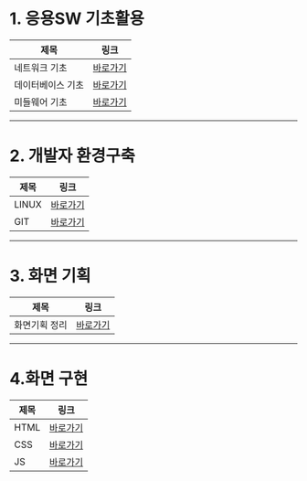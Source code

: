 <h1>1. 응용SW 기초활용</h1>	

|제목|링크|
|----------|---|	
|네트워크 기초|[바로가기](https://github.com/Maze-o/MYNOTE/tree/main/DOCUMENT/%EC%9D%91%EC%9A%A9SW%EA%B8%B0%EC%B4%88%EA%B8%B0%EC%88%A0%ED%99%9C%EC%9A%A9/%EB%84%A4%ED%8A%B8%EC%9B%8C%ED%81%AC%EA%B8%B0%EC%B4%88)|	
|데이터베이스 기초|[바로가기](https://github.com/Maze-o/MYNOTE/tree/main/DOCUMENT/%EC%9D%91%EC%9A%A9SW%EA%B8%B0%EC%B4%88%EA%B8%B0%EC%88%A0%ED%99%9C%EC%9A%A9/%EB%8D%B0%EC%9D%B4%ED%84%B0%EB%B2%A0%EC%9D%B4%EC%8A%A4%EA%B8%B0%EC%B4%88)|	
|미들웨어 기초|[바로가기](https://github.com/Maze-o/MYNOTE/tree/main/DOCUMENT/%EC%9D%91%EC%9A%A9SW%EA%B8%B0%EC%B4%88%EA%B8%B0%EC%88%A0%ED%99%9C%EC%9A%A9/%EB%AF%B8%EB%93%A4%EC%9B%A8%EC%96%B4%EA%B8%B0%EC%B4%88)|	

<hr/>

<h1>2. 개발자 환경구축</h1>

|제목|링크|
|----------|---|	
|LINUX|[바로가기](https://github.com/Maze-o/MYNOTE/tree/main/DOCUMENT/%EA%B0%9C%EB%B0%9C%EC%9E%90%20%ED%99%98%EA%B2%BD%EA%B5%AC%EC%B6%95/LINUX)|
|GIT|[바로가기](https://github.com/Maze-o/MYNOTE/tree/main/DOCUMENT/%EA%B0%9C%EB%B0%9C%EC%9E%90%20%ED%99%98%EA%B2%BD%EA%B5%AC%EC%B6%95/GIT)|


<hr/>


<h1>3. 화면 기획</h1>
 
|제목|링크|
|----------|---|
|화면기획 정리|[바로가기](https://github.com/Maze-o/MYNOTE/tree/main/DOCUMENT/%ED%99%94%EB%A9%B4%EA%B8%B0%ED%9A%8D)|

<hr/>

<h1>4.화면 구현</h1>

|제목|링크|
|----------|---|
|HTML|[바로가기](https://github.com/Maze-o/MYNOTE/tree/main/DOCUMENT/%ED%99%94%EB%A9%B4%EA%B5%AC%ED%98%84/HTML)|
|CSS|[바로가기](https://github.com/Maze-o/MYNOTE/tree/main/DOCUMENT/%ED%99%94%EB%A9%B4%EA%B5%AC%ED%98%84/CSS)|
|JS|[바로가기](https://github.com/Maze-o/MYNOTE/tree/main/DOCUMENT/%ED%99%94%EB%A9%B4%EA%B5%AC%ED%98%84/JS)|











